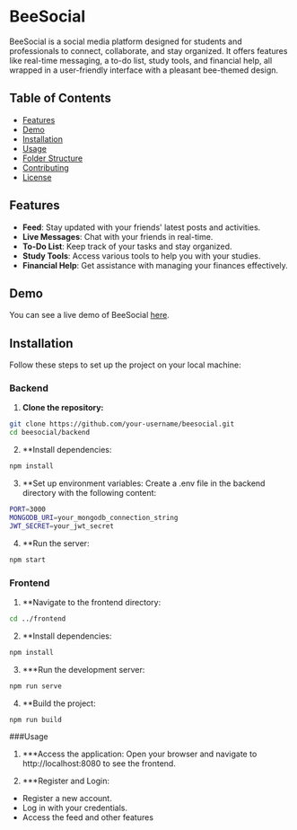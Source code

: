 # BeeSocial

BeeSocial is a social media platform designed for students and professionals to connect, collaborate, and stay organized. It offers features like real-time messaging, a to-do list, study tools, and financial help, all wrapped in a user-friendly interface with a pleasant bee-themed design.

## Table of Contents

- [Features](#features)
- [Demo](#demo)
- [Installation](#installation)
- [Usage](#usage)
- [Folder Structure](#folder-structure)
- [Contributing](#contributing)
- [License](#license)

## Features

- **Feed**: Stay updated with your friends' latest posts and activities.
- **Live Messages**: Chat with your friends in real-time.
- **To-Do List**: Keep track of your tasks and stay organized.
- **Study Tools**: Access various tools to help you with your studies.
- **Financial Help**: Get assistance with managing your finances effectively.

## Demo

You can see a live demo of BeeSocial [here](#).

## Installation

Follow these steps to set up the project on your local machine:

### Backend

1. **Clone the repository:**
```bash
git clone https://github.com/your-username/beesocial.git
cd beesocial/backend
```

2. **Install dependencies:
```bash
npm install
```
3. **Set up environment variables:
Create a .env file in the backend directory with the following content:
```bash
PORT=3000
MONGODB_URI=your_mongodb_connection_string
JWT_SECRET=your_jwt_secret
```

4. **Run the server:
```bash
npm start
```

### Frontend

1. **Navigate to the frontend directory:
```bash
cd ../frontend
```

2. **Install dependencies:
```bash
npm install
```

3. ***Run the development server:
```bash
npm run serve
```

4. **Build the project:
```bash
npm run build
```


###Usage

1. ***Access the application:
Open your browser and navigate to http://localhost:8080 to see the frontend.

2. ***Register and Login:
  + Register a new account.
  + Log in with your credentials.
  + Access the feed and other features
